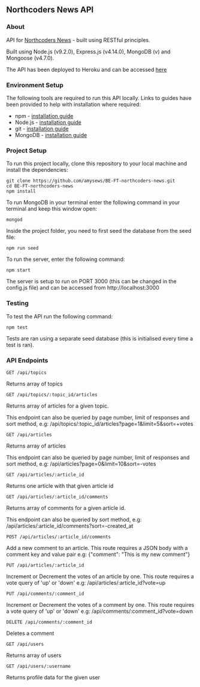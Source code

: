 ## Northcoders News API

### About

API for [Northcoders News](https://github.com/amysews/FE-FT-NC-News) - built using RESTful principles.

Built using Node.js (v9.2.0), Express.js (v4.14.0), MongoDB (v) and Mongoose (v4.7.0).

The API has been deployed to Heroku and can be accessed [here](#)

### Environment Setup

The following tools are required to run this API locally. Links to guides have been provided to help with installation where required:

* npm - [installation guide](https://www.npmjs.com/get-npm)
* Node.js - [installation guide](https://nodejs.org/en/download/package-manager/)
* git - [installation guide](https://git-scm.com/)
* MongoDB - [installation guide](https://docs.mongodb.com/manual/installation/)

### Project Setup

To run this project locally, clone this repository to your local machine and install the dependencies:
```
git clone https://github.com/amysews/BE-FT-northcoders-news.git
cd BE-FT-northcoders-news
npm install
```
To run MongoDB in your terminal enter the following command in your terminal and keep this window open:
```
mongod
```
Inside the project folder, you need to first seed the database from the seed file:
```
npm run seed
```
To run the server, enter the following command:
```
npm start
```
The server is setup to run on PORT 3000 (this can be changed in the config.js file) and can be accessed from http://localhost:3000

### Testing

To test the API run the following command:
```
npm test
```
Tests are ran using a separate seed database (this is initialised every time a test is ran).

### API Endpoints
```
GET /api/topics
```
Returns array of topics

```
GET /api/topics/:topic_id/articles
```
Returns array of articles for a given topic.

This endpoint can also be queried by page number, limit of responses and sort method, e.g:
/api/topics/:topic_id/articles?page=1&limit=5&sort=+votes

```
GET /api/articles
```
Returns array of articles

This endpoint can also be queried by page number, limit of responses and sort method, e.g:
/api/articles?page=0&limit=10&sort=-votes

```
GET /api/articles/:article_id
```
Returns one article with that given article id

```
GET /api/articles/:article_id/comments
```
Returns array of comments for a given article id.

This endpoint can also be queried by sort method, e.g:
/api/articles/:article_id/comments?sort=-created_at

```
POST /api/articles/:article_id/comments
```
Add a new comment to an article. This route requires a JSON body with a comment key and value pair
e.g: {"comment": "This is my new comment"}

```
PUT /api/articles/:article_id
```
Increment or Decrement the votes of an article by one. This route requires a vote query of 'up' or 'down'
e.g: /api/articles/:article_id?vote=up

```
PUT /api/comments/:comment_id
```
Increment or Decrement the votes of a comment by one. This route requires a vote query of 'up' or 'down'
e.g: /api/comments/:comment_id?vote=down

```
DELETE /api/comments/:comment_id
```
Deletes a comment

```
GET /api/users
```
Returns array of users

```
GET /api/users/:username
```
Returns profile data for the given user
